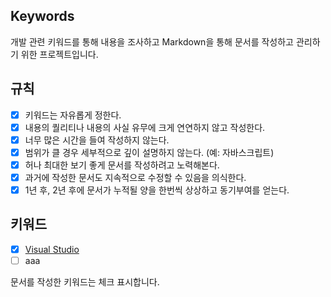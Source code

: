 ## Keywords

개발 관련 키워드를 통해 내용을 조사하고 Markdown을 통해 문서를 작성하고 관리하기 위한 프로젝트입니다.

## 규칙

- [x] 키워드는 자유롭게 정한다.
- [x] 내용의 퀄리티나 내용의 사실 유무에 크게 연연하지 않고 작성한다.
- [x] 너무 많은 시간을 들여 작성하지 않는다.
- [x] 범위가 클 경우 세부적으로 깊이 설명하지 않는다. (예: 자바스크립트)
- [x] 허나 최대한 보기 좋게 문서를 작성하려고 노력해본다.
- [x] 과거에 작성한 문서도 지속적으로 수정할 수 있음을 의식한다.
- [x] 1년 후, 2년 후에 문서가 누적될 양을 한번씩 상상하고 동기부여를 얻는다.

## 키워드

- [x] [Visual Studio](https://github.com/quyang115/keywords/blob/main/visualstudio.md)
- [ ] aaa

문서를 작성한 키워드는 체크 표시합니다.
